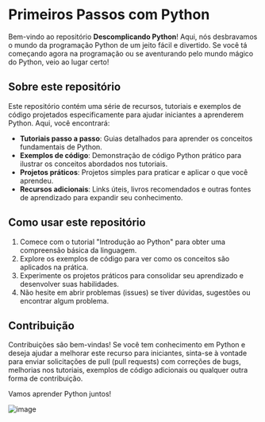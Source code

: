 # Primeiros Passos com Python

Bem-vindo ao repositório **Descomplicando Python**! Aqui, nós desbravamos o mundo da programação Python de um jeito fácil e divertido. Se você tá começando agora na programação ou se aventurando pelo mundo mágico do Python, veio ao lugar certo!

## Sobre este repositório

Este repositório contém uma série de recursos, tutoriais e exemplos de código projetados especificamente para ajudar iniciantes a aprenderem Python. Aqui, você encontrará:

- **Tutoriais passo a passo**: Guias detalhados para aprender os conceitos fundamentais de Python.
- **Exemplos de código**: Demonstração de código Python prático para ilustrar os conceitos abordados nos tutoriais.
- **Projetos práticos**: Projetos simples para praticar e aplicar o que você aprendeu.
- **Recursos adicionais**: Links úteis, livros recomendados e outras fontes de aprendizado para expandir seu conhecimento.

## Como usar este repositório

1. Comece com o tutorial "Introdução ao Python" para obter uma compreensão básica da linguagem.
2. Explore os exemplos de código para ver como os conceitos são aplicados na prática.
3. Experimente os projetos práticos para consolidar seu aprendizado e desenvolver suas habilidades.
4. Não hesite em abrir problemas (issues) se tiver dúvidas, sugestões ou encontrar algum problema.

## Contribuição

Contribuições são bem-vindas! Se você tem conhecimento em Python e deseja ajudar a melhorar este recurso para iniciantes, sinta-se à vontade para enviar solicitações de pull (pull requests) com correções de bugs, melhorias nos tutoriais, exemplos de código adicionais ou qualquer outra forma de contribuição.

Vamos aprender Python juntos!



![image](https://github.com/daniirocca/descomplicando-python/assets/117545155/a363c0b9-c410-4d6b-817d-ab85ceb39491)
